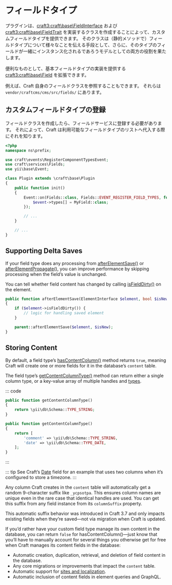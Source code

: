 # フィールドタイプ

プラグインは、<craft3:craft\base\FieldInterface> および <craft3:craft\base\FieldTrait> を実装するクラスを作成することによって、カスタムフィールドタイプを提供できます。 そのクラスは（静的メソッドで）フィールドタイプについて様々なことを伝える手段として、さらに、そのタイプのフィールドが一緒にインスタンス化されるであろうモデルとしての両方の役割を果たします。

便利なものとして、基本フィールドタイプの実装を提供する <craft3:craft\base\Field> を拡張できます。

例えば、Craft 自身のフィールドクラスを参照することもできます。 それらは `vendor/craftcms/cms/src/fields/` にあります。

## カスタムフィールドタイプの登録

フィールドクラスを作成したら、フィールドサービスに登録する必要があります。 それによって、Craft は利用可能なフィールドタイプのリストへ代入する際にそれを知ります。

```php
<?php
namespace ns\prefix;

use craft\events\RegisterComponentTypesEvent;
use craft\services\Fields;
use yii\base\Event;

class Plugin extends \craft\base\Plugin
{
    public function init()
    {
        Event::on(Fields::class, Fields::EVENT_REGISTER_FIELD_TYPES, function(RegisterComponentTypesEvent $event) {
            $event->types[] = MyField::class;
        });

        // ...
    }

    // ...
}
```

## Supporting Delta Saves

If your field type does any processing from [afterElementSave()](craft3:craft\base\FieldInterface::afterElementSave()) or [afterElementPropagate()](craft3:craft\base\FieldInterface::afterElementPropagate()), you can improve performance by skipping processing when the field’s value is unchanged.

You can tell whether field content has changed by calling [isFieldDirty()](craft3:craft\base\ElementInterface::isFieldDirty()) on the element.

```php
public function afterElementSave(ElementInterface $element, bool $isNew)
{
    if ($element->isFieldDirty()) {
        // logic for handling saved element
    }

    parent::afterElementSave($element, $isNew);
}
```

## Storing Content

By default, a field type’s [hasContentColumn()](craft3:craft\base\Field::hasContentColumn()) method returns `true`, meaning Craft will create one or more fields for it in the database’s `content` table.

The field type’s [getContentColumnType()](craft3:craft\base\Field::getContentColumnType()) method can return either a single column type, or a key-value array of multiple handles and [types](yii2:yii\db\Schema#constants).

::: code
```php Single Column
public function getContentColumnType()
{
    return \yii\db\Schema::TYPE_STRING;
}
```
```php Multiple Columns
public function getContentColumnType()
{
    return [
        'comment' => \yii\db\Schema::TYPE_STRING,
        'date' => \yii\db\Schema::TYPE_DATE,
    ];
}
```
:::

::: tip
See Craft’s [Date](craft3:craft\fields\Date) field for an example that uses two columns when it’s configured to store a timezone.
:::

Any column Craft creates in the `content` table will automatically get a random 9-character suffix like `_ycpsotpa`. This ensures column names are unique even in the rare case that identical handles are used. You can get this suffix from any field instance from its `columnSuffix` property.

This automatic suffix behavior was introduced in Craft 3.7 and only impacts existing fields when they’re saved—not via migration when Craft is updated.

If you’d rather have your custom field type manage its own content in the database, you can return `false` for hasContentColumn()—just know that you’ll have to manually account for several things you otherwise get for free when Craft manages its content fields in the database:

- Automatic creation, duplication, retrieval, and deletion of field content in the database.
- Any core migrations or improvements that impact the `content` table.
- Automatic support for [sites and localization](../sites.md).
- Automatic inclusion of content fields in element queries and GraphQL.

